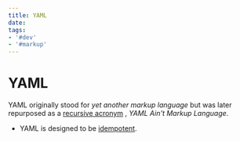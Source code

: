 ```yaml
---
title: YAML
date:
tags:
- '#dev'
- '#markup'
---
```


# YAML

YAML originally stood for _yet another markup language_ but was later repurposed as a [recursive acronym](20220314122924-recursive-acronym.md) , _YAML Ain't Markup Language_.

* YAML is designed to be [idempotent](20220314123242-idempotence.md).
